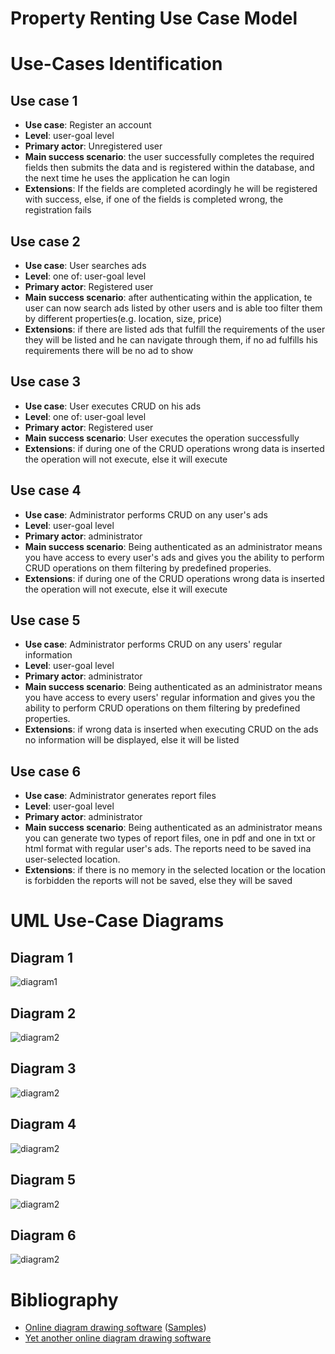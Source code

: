 # Property Renting Use Case Model

# Use-Cases Identification

## Use case 1
* **Use case**: Register an account
* **Level**: user-goal level
* **Primary actor**: Unregistered user
* **Main success scenario**: the user successfully completes the required fields then submits the data and is registered within the database, and the next time he uses the application he can login
* **Extensions**: If the fields are completed acordingly he will be registered with success, else, if one of the fields is completed wrong, 
the registration fails

## Use case 2
* **Use case**: User searches ads
* **Level**: one of: user-goal level
* **Primary actor**: Registered user
* **Main success scenario**: after authenticating within the application, te user can now search ads listed by other users and is able too filter them by different properties(e.g. location, size, price)
* **Extensions**: if there are listed ads that fulfill the requirements of the user they will be listed and he can navigate through them, if no ad fulfills his requirements there will be no ad to show

## Use case 3
* **Use case**: User executes CRUD on his ads
* **Level**: one of: user-goal level
* **Primary actor**: Registered user
* **Main success scenario**: User executes the operation successfully
* **Extensions**: if during one of the CRUD operations wrong data is inserted the operation will not execute, else it will execute

## Use case 4
* **Use case**: Administrator performs CRUD on any user's ads
* **Level**: user-goal level
* **Primary actor**: administrator
* **Main success scenario**: Being authenticated as an administrator means you have access to every user's ads and gives you the ability to perform CRUD operations on them filtering by predefined properies.
* **Extensions**: if during one of the CRUD operations wrong data is inserted the operation will not execute, else it will execute

## Use case 5
* **Use case**: Administrator performs CRUD on any users' regular information
* **Level**: user-goal level
* **Primary actor**: administrator
* **Main success scenario**: Being authenticated as an administrator means you have access to every users' regular information and gives you the ability to perform CRUD operations on them filtering by predefined properties.
* **Extensions**: if wrong data is inserted when executing CRUD on the ads no information will be displayed, else it will be listed

## Use case 6
* **Use case**: Administrator generates report files
* **Level**: user-goal level
* **Primary actor**: administrator
* **Main success scenario**: Being authenticated as an administrator means you can generate two types of report files, one in pdf and one in txt or html format with regular user's ads. The reports need to be saved ina user-selected location. 
* **Extensions**: if there is no memory in the selected location or the location is forbidden the reports will not be saved, else they will be saved

# UML Use-Case Diagrams

## Diagram 1
![diagram1](images/diagrama1.png)

## Diagram 2
![diagram2](images/diagrama2.jpg)

## Diagram 3
![diagram2](images/diagrama3.jpg)

## Diagram 4
![diagram2](images/diagrama4.jpg)

## Diagram 5
![diagram2](images/diagrama5.jpg)

## Diagram 6
![diagram2](images/diagrama6.jpg)

# Bibliography

* [Online diagram drawing software](https://yuml.me/) ([Samples](https://yuml.me/diagram/nofunky/usecase/samples))
* [Yet another online diagram drawing software](https://www.draw.io)
